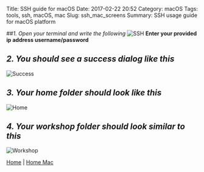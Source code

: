 Title: SSH guide for macOS
Date: 2017-02-22 20:52
Category: macOS
Tags: tools, ssh, macOS, mac
Slug: ssh_mac_screens
Summary: SSH usage guide for macOS platform

##*1. Open your terminal and write the following*
![SSH](/images/mac/ssh.png)
**Enter your provided ip address username/password**

## *2. You should see a success dialog like this*
![Success](/images/mac/ssh_success.png)

## *3. Your home folder should look like this*
![Home](/images/mac/home.png)


## *4. Your workshop folder should look similar to this*
![Workshop](/images/mac/workshop_folder.png)


[Home](/) | [Home Mac]({filename}/mac/index.md)
